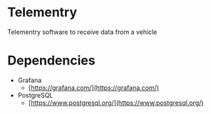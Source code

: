 # Telementry
Telementry software to receive data from a vehicle

# Dependencies
* Grafana
    * [https://grafana.com/](https://grafana.com/)
* PostgreSQL
    * [https://www.postgresql.org/](https://www.postgresql.org/)
